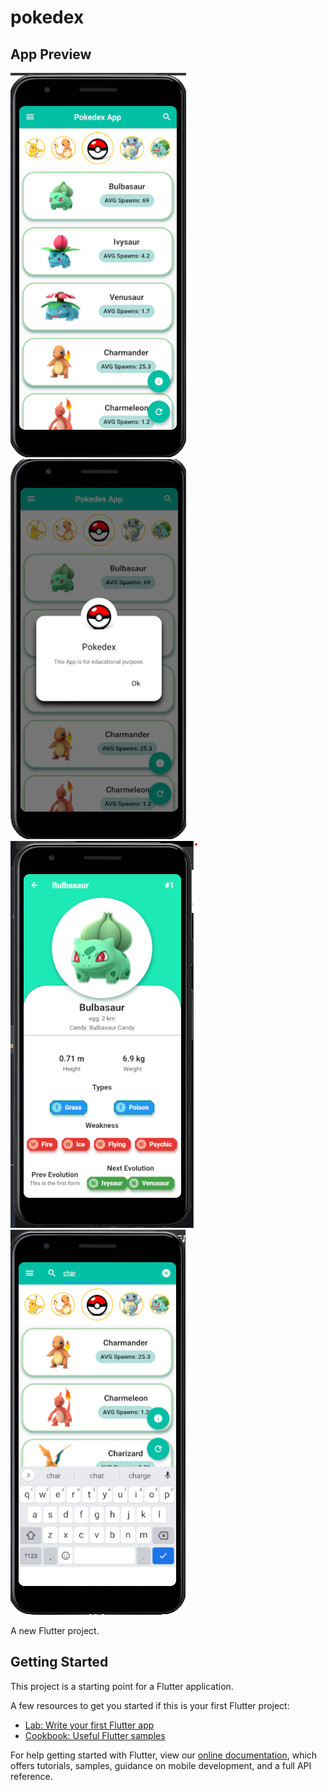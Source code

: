 # pokedex

## App Preview

![home](screenshots/home_page.png "home")
![modal-dialog](screenshots/modal_dialog.png "modal-dialog")
![poke-detail](screenshots/poke_detail.png "poke-detail")
![search](screenshots/search.png "search")

A new Flutter project.

## Getting Started

This project is a starting point for a Flutter application.

A few resources to get you started if this is your first Flutter project:

- [Lab: Write your first Flutter app](https://flutter.dev/docs/get-started/codelab)
- [Cookbook: Useful Flutter samples](https://flutter.dev/docs/cookbook)

For help getting started with Flutter, view our
[online documentation](https://flutter.dev/docs), which offers tutorials,
samples, guidance on mobile development, and a full API reference.
